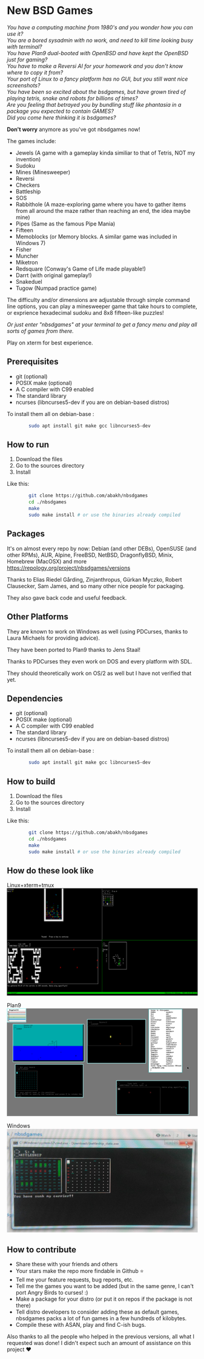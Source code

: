 # New BSD Games
 *You have a computing machine from 1980's  and you wonder how you can use it? <br/>
  You are a bored sysadmin with no work, and need to kill time looking busy with terminal?  <br/>
  You have Plan9 dual-booted with OpenBSD and have kept the OpenBSD just for gaming? <br/>
  You have to make a Reversi AI for your homework and you don't know where to copy it from? <br/>
  Your port of Linux to a fancy platform has no GUI, but you still want nice screenshots?<br/>
  You have been so excited about the bsdgames, but have grown tired of playing tetris, snake and robots for billions of times? <br/>
  Are you feeling that betrayed you by bundling stuff like phantasia in a package you expected to contain GAMES?<br/>
  Did you come here thinking it is bsdgames?*<br/>

**Don't worry** anymore as you've got nbsdgames now!

The games include:
 
* Jewels (A game with a gameplay kinda similiar to that of Tetris, NOT my invention)
* Sudoku
* Mines (Minesweeper)
* Reversi
* Checkers
* Battleship
* SOS
* Rabbithole (A maze-exploring game where you have to gather items from all around the maze rather than reaching an end, the idea maybe mine)
* Pipes (Same as the famous Pipe Mania)
* Fifteen
* Memoblocks (or Memory blocks. A similar game was included in Windows 7)
* Fisher
* Muncher
* Miketron
* Redsquare (Conway's Game of Life made playable!)
* Darrt (with original gameplay!)
* Snakeduel
* Tugow (Numpad practice game)

The difficulty and/or dimensions are adjustable through simple command line options, you can play a minesweeper game that take hours to complete, or exprience hexadecimal sudoku and 8x8 fifteen-like puzzles!

*Or just enter "nbsdgames" at your terminal to get a fancy menu and play all sorts of games from there.*

 
Play on xterm for best experience.

## Prerequisites

* git (optional)
* POSIX make (optional)
* A C compiler with C99 enabled 
* The standard library
* ncurses (libncurses5-dev if you are on debian-based distros)

To install them all on debian-base :

``` sh
        sudo apt install git make gcc libncurses5-dev
```
## How to run

1) Download the files
2) Go to the sources directory
3) Install

Like this:

``` sh
        git clone https://github.com/abakh/nbsdgames
        cd ./nbsdgames
        make
        sudo make install # or use the binaries already compiled
```

## Packages

It's on almost every repo by now: Debian (and other DEBs), OpenSUSE (and other RPMs), AUR, Alpine, FreeBSD, NetBSD, DragonflyBSD, Minix, Homebrew (MacOSX) and more 
https://repology.org/project/nbsdgames/versions

Thanks to Elias Riedel Gårding, Zinjanthropus, Gürkan Myczko, Robert Clausecker, Sam James, and so many other nice people for packaging.

They also gave back code and useful feedback.

## Other Platforms

They are known to work on Windows as well (using PDCurses, thanks to Laura Michaels for providing advice).

They have been ported to Plan9 thanks to Jens Staal!

Thanks to PDCurses they even work on DOS and every platform with SDL.

They should theoretically work on OS/2 as well but I have not verified that yet.

## Dependencies

* git (optional)
* POSIX make (optional)
* A C compiler with C99 enabled 
* The standard library
* ncurses (libncurses5-dev if you are on debian-based distros)

To install them all on debian-base :

``` sh
        sudo apt install git make gcc libncurses5-dev
```
## How to build

1) Download the files
2) Go to the sources directory
3) Install

Like this:

``` sh
        git clone https://github.com/abakh/nbsdgames
        cd ./nbsdgames
        make
        sudo make install # or use the binaries already compiled
```


## How do these look like
Linux+xterm+tmux
![Screenshot from 4 games in tmux](https://raw.githubusercontent.com/abakh/junk/master/screenshot.png)

Plan9
![Screenshot from the games in Plan9](https://raw.githubusercontent.com/abakh/junk/master/screenshot_plan9.png)

Windows
![Screenshot from the games in Windows 7](https://raw.githubusercontent.com/abakh/junk/master/screenshot_windows.jpg)

## How to contribute
* Share these with your friends and others
* Your stars make the repo more findable in Github :star:
* Tell me your feature requests, bug reports, etc.
* Tell me the games you want to be added (but in the same genre, I can't port Angry Birds to curses! :)
* Make a package for your distro (or put it on repos if the package is not there)
* Tell distro developers to consider adding these as default games, nbsdgames packs a lot of fun games in a few hundreds of kilobytes.
* Compile these with ASAN, play and find C-ish bugs.

Also thanks to all the people who helped in the previous versions, all what I requested was done! I didn't expect such an amount of assistance on this project :heart:
